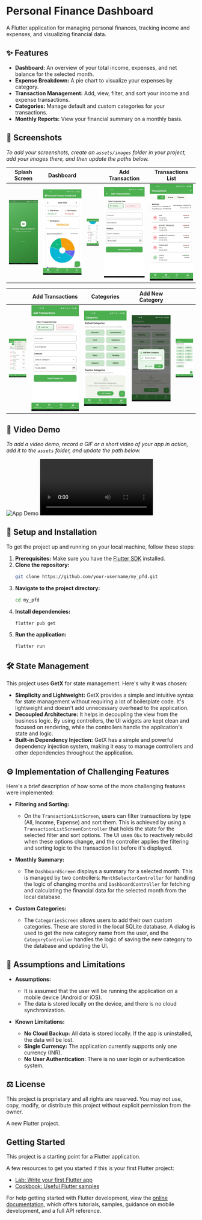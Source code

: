 # Personal Finance Dashboard

A Flutter application for managing personal finances, tracking income and expenses, and visualizing financial data.

## ✨ Features

- **Dashboard:** An overview of your total income, expenses, and net balance for the selected month.
- **Expense Breakdown:** A pie chart to visualize your expenses by category.
- **Transaction Management:** Add, view, filter, and sort your income and expense transactions.
- **Categories:** Manage default and custom categories for your transactions.
- **Monthly Reports:** View your financial summary on a monthly basis.

## 📸 Screenshots

*To add your screenshots, create an `assets/images` folder in your project, add your images there, and then update the paths below.*

| Splash Screen | Dashboard |  | Add Transaction | Transactions List |
|:---:|:---:|:---:|:---:|:---:|
| ![Dashboard](assets/screenshots/1.jpeg) | ![Transactions](assets/screenshots/2.jpeg) | ![Add Transaction](assets/screenshots/3.jpeg) | ![Dashboard](assets/screenshots/4.jpeg) | ![Transactions](assets/screenshots/5.jpeg) | 

|  | Add Transactions | Categories | Add New Category |  |
|:---:|:---:|:---:|:---:|:---:|
| ![Dashboard](assets/screenshots/6.jpeg) | ![Transactions](assets/screenshots/7.jpeg) | ![Add Transaction](assets/screenshots/8.jpeg) | ![Dashboard](assets/screenshots/9.jpeg) | ![Transactions](assets/screenshots/10.jpeg) |


## 🎥 Video Demo

*To add a video demo, record a GIF or a short video of your app in action, add it to the `assets` folder, and update the path below.*

![App Demo]([assets/screenrecording/video1.mp4](https://res.cloudinary.com/dig6jbzmj/video/upload/v1750237214/video1_vtd4ww.mp4))
![App Demo](assets/screenrecording/video1.mp4)

## 🚀 Setup and Installation

To get the project up and running on your local machine, follow these steps:

1.  **Prerequisites:** Make sure you have the [Flutter SDK](https://flutter.dev/docs/get-started/install) installed.
2.  **Clone the repository:**
    ```sh
    git clone https://github.com/your-username/my_pfd.git
    ```
3.  **Navigate to the project directory:**
    ```sh
    cd my_pfd
    ```
4.  **Install dependencies:**
    ```sh
    flutter pub get
    ```
5.  **Run the application:**
    ```sh
    flutter run
    ```

## 🛠️ State Management

This project uses **GetX** for state management. Here's why it was chosen:

- **Simplicity and Lightweight:** GetX provides a simple and intuitive syntax for state management without requiring a lot of boilerplate code. It's lightweight and doesn't add unnecessary overhead to the application.
- **Decoupled Architecture:** It helps in decoupling the view from the business logic. By using controllers, the UI widgets are kept clean and focused on rendering, while the controllers handle the application's state and logic.
- **Built-in Dependency Injection:** GetX has a simple and powerful dependency injection system, making it easy to manage controllers and other dependencies throughout the application.

## ⚙️ Implementation of Challenging Features

Here's a brief description of how some of the more challenging features were implemented:

- **Filtering and Sorting:**
  - On the `TransactionListScreen`, users can filter transactions by type (All, Income, Expense) and sort them. This is achieved by using a `TransactionListScreenController` that holds the state for the selected filter and sort options. The UI uses `Obx` to reactively rebuild when these options change, and the controller applies the filtering and sorting logic to the transaction list before it's displayed.

- **Monthly Summary:**
  - The `DashboardScreen` displays a summary for a selected month. This is managed by two controllers: `MonthSelectorController` for handling the logic of changing months and `DashboardController` for fetching and calculating the financial data for the selected month from the local database.

- **Custom Categories:**
  - The `CategoriesScreen` allows users to add their own custom categories. These are stored in the local SQLite database. A dialog is used to get the new category name from the user, and the `CategoryController` handles the logic of saving the new category to the database and updating the UI.

## 📝 Assumptions and Limitations

- **Assumptions:**
  - It is assumed that the user will be running the application on a mobile device (Android or iOS).
  - The data is stored locally on the device, and there is no cloud synchronization.

- **Known Limitations:**
  - **No Cloud Backup:** All data is stored locally. If the app is uninstalled, the data will be lost.
  - **Single Currency:** The application currently supports only one currency (INR).
  - **No User Authentication:** There is no user login or authentication system.

## ⚖️ License

This project is proprietary and all rights are reserved. You may not use, copy, modify, or distribute this project without explicit permission from the owner.

A new Flutter project.

## Getting Started

This project is a starting point for a Flutter application.

A few resources to get you started if this is your first Flutter project:

- [Lab: Write your first Flutter app](https://docs.flutter.dev/get-started/codelab)
- [Cookbook: Useful Flutter samples](https://docs.flutter.dev/cookbook)

For help getting started with Flutter development, view the
[online documentation](https://docs.flutter.dev/), which offers tutorials,
samples, guidance on mobile development, and a full API reference.
